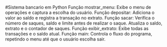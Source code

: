 
#Sistema bancario em Python
Função mostrar_menu: Exibe o menu de operações e captura a escolha do usuário.
Função depositar: Adiciona o valor ao saldo e registra a transação no extrato.
Função sacar: Verifica o número de saques, saldo e limite antes de realizar o saque. Atualiza o saldo, extrato e o contador de saques.
Função exibir_extrato: Exibe todas as transações e o saldo atual.
Função main: Controla o fluxo do programa, repetindo o menu até que o usuário escolha sair.
